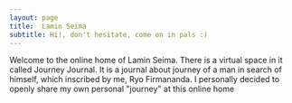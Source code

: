 ```yaml
---
layout: page
title:  Lamin Seima
subtitle: Hi!, don't hesitate, come on in pals :)
---
```


Welcome to the online home of Lamin Seima. There is a virtual space in it called Journey Journal. It is a journal about journey of a man in search of himself, which inscribed by me, Ryo Firmananda. I personally decided to openly share my own personal "journey" at this online home
